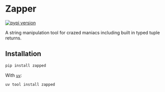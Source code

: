 
# Zapper

[![pypi version](https://img.shields.io/pypi/v/zapped.svg)](https://pypi.org/project/zapped/)

A string manipulation tool for crazed maniacs including built in typed tuple returns.

## Installation

```bash
pip install zapped
```

With [`uv`](https://docs.astral.sh/uv/):

```bash
uv tool install zapped
```